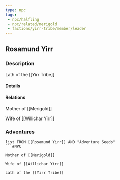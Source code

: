 ```yaml
---
type: npc
tags:
 - npc/halfling
 - npc/related/merigold
 - factions/yirr-tribe/member/leader
---
```


## Rosamund Yirr

### Description

Lath of the [[Yirr Tribe]]


#### Details

#### Relations

Mother of [[Merigold]]

Wife of [[Willichar Yirr]]


### Adventures
```dataview
list FROM [[Rosamund Yirr]] AND "Adventure Seeds"
```#NPC 

Mother of [[Merigold]]

Wife of [[Willichar Yirr]]

Lath of the [[Yirr Tribe]]